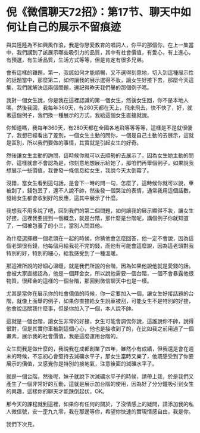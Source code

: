 # 倪《微信聊天72招》：第17节、聊天中如何让自己的展示不留痕迹

與其陸陸為不如興風作浪，我是你戀愛教育的唱詞人，你平的那個你，在上一集當中，我們講到了該展示哪些吸引力的品質，其中有社會價值，有愛心，有上進心，有預選，有生活品質，生活方式等等，但是肯定有很多兄弟。

會有這樣的難題，第一，我該如何才能順暢，又不選得刻意地，切入到這種展示性的話題當中，那麼第二，如何讓我的展示選得不妝，讓女生好接下去，那麼今天這集，我們就解決這兩個問題，還記得昨天我們舉的那個例子嗎。

我對一個女生說，你是我在這裡認識的第一個女生，然後女生回，你不是本地人嗎，然後我回，我每年360天，有280天都在天上，飛來飛去，快不快了，好，就著這個例子，我們換一種展示的方式，我給這個女生直接就說。

你知道嗎，我每年360天，有280天都在全國各地飛等等等等，這樣是不是就很傻了，我想已經看出了差別，一個女生主動的問你，一個是自己主動的去展示，這就是區別，所以我們要做的事情，其實就是引起女生的好奇。

然後讓女生主動的詢問，這時候你就可以去順勢的去展示了，因為女生她主動的問你，這樣就會不會認為是，你刻意地想展示給她了，那咱們再舉個例子，如果說我想展示一些價值，我會發一條信息給女生，我說今天太倒霉了。

沒錯，當女生看到這句話，是會下一時的問一句，怎麼了，這時候你就可以說，車被刮了，錢包丟了，還不人說不帥，然後發一個哭泣的表情，通常我用這個話數，發給女生都會收到好的反應，這其中展示了什麼。

我想我不用多說了吧，回到我們的第二個問題，如何讓我的展示顯得不妝，讓女生好接，這裡我要提到一個概念，就是台階，那什麼是台階呢，講個例子你就知道了，一個被包養了的小三，當別人問其他。

為什麼選擇跟一個老頭在一起的時候，你猜他會怎麼回答，他一定不會說，因為這個老頭很有錢，他每個月給我花不完的錢，而他有可能會這麼說，因為這老頭對我特別的好，特別的細心，給我感受到了一種溫暖。

那這裡所說的好細心溫暖，就是我們所說的台階，因為如果他說他就是愛錢的話，會被大家直接認為，他是一個拜金女，所以說他需要一個台階，一個不會暴露他很物質，很拜金的這樣的一個台階，那回到微信聊天中也是一樣。

尤其是當你在展示你的社會價值的時候，你一定要加入一個，讓女生好接話題的台階，就像上面舉的例子，如果你直接給女生說車被刮，可能女生不是特別的好接，他會說這關我什麼事，但是你加入了一個，本人說不帥。

這就是一個台階，讓女生非常的好接，女生可能會調侃你說，這誰說你不帥，說得很對，但是其實你車被刮這個心心，他也是接收到了的，在比如我之前用過了一個畫素，展示我的社會價值，我是這麼運用台階的。

女生問我是做什麼的，我說我在成都創業了四年，雖然小有成績，但我還是會在週末的時候，不忘初心會堅持去減礦水平子，那女生當時又樂了，他既感受到了你要展示的價值，又感覺你是特別的接地氣，注意後面的減礦水平子。

就是一個台階，然後呢，妹子就說下次減礦水平子的時候，請帶上我，於是我們又產生了一個非常好的互動，這就是展示加台階的使用，因為好了分分鐘吸引到女生的興趣，這樣你的聊天才能跌倒起伏，OK。

那今天的課程就到這裡，如果你有任何的關於，了沒情感上的疑問，請添加我的私人微信號，安一歪九九零，我在那邊等你，希望你快速的實現情感自由，我是你。

我們下次見。